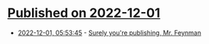 # [Published on 2022-12-01](index.md)

* [2022-12-01, 05:53:45](https://news.ycombinator.com/item?id=33812854) - [Surely you're publishing, Mr. Feynman](https://praveshkoirala.com/2022/11/03/surely-you-are-publishing-mr-feynman/)

